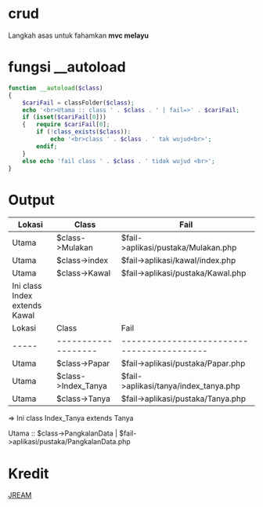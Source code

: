 # crud
Langkah asas untuk fahamkan **mvc melayu**

# fungsi __autoload
```php
function __autoload($class)
{
	$cariFail = classFolder($class);
	echo '<br>Utama :: class ' . $class . ' | fail=>' . $cariFail;
	if (isset($cariFail[0])) 
	{	require $cariFail[0];
		if (!class_exists($class)): 
			echo '<br>class ' . $class . ' tak wujud<br>';
		endif;
	}
	else echo 'fail class ' . $class . ' tidak wujud <br>';
}
```

# Output
|Lokasi| Class           | Fail                                             |
|----- | --------------- | ------------------------------------------------ |
|Utama | $class->Mulakan | $fail->aplikasi/pustaka/Mulakan.php              |
|Utama | $class->index   | $fail->aplikasi/kawal/index.php |
|Utama | $class->Kawal   | $fail->aplikasi/pustaka/Kawal.php |
| Ini class Index extends Kawal |
|Lokasi| Class               | Fail                                       |
|----- | ------------------- | ------------------------------------------ |
|Utama | $class->Papar       | $fail->aplikasi/pustaka/Papar.php          |
|Utama | $class->Index_Tanya | $fail->aplikasi/tanya/index_tanya.php      |
|Utama | $class->Tanya       | $fail->aplikasi/pustaka/Tanya.php          |

=> Ini class Index_Tanya extends Tanya

Utama :: $class->PangkalanData | $fail->aplikasi/pustaka/PangkalanData.php


# Kredit
[JREAM](https://github.com/JREAM)